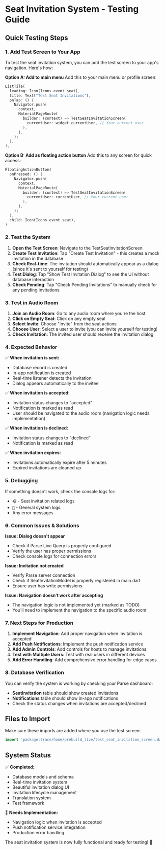 # Seat Invitation System - Testing Guide

## Quick Testing Steps

### 1. Add Test Screen to Your App
To test the seat invitation system, you can add the test screen to your app's navigation. Here's how:

**Option A: Add to main menu**
Add this to your main menu or profile screen:
```dart
ListTile(
  leading: Icon(Icons.event_seat),
  title: Text("Test Seat Invitations"),
  onTap: () {
    Navigator.push(
      context,
      MaterialPageRoute(
        builder: (context) => TestSeatInvitationScreen(
          currentUser: widget.currentUser, // Your current user
        ),
      ),
    );
  },
),
```

**Option B: Add as floating action button**
Add this to any screen for quick access:
```dart
FloatingActionButton(
  onPressed: () {
    Navigator.push(
      context,
      MaterialPageRoute(
        builder: (context) => TestSeatInvitationScreen(
          currentUser: currentUser, // Your current user
        ),
      ),
    );
  },
  child: Icon(Icons.event_seat),
)
```

### 2. Test the System

1. **Open the Test Screen**: Navigate to the TestSeatInvitationScreen
2. **Create Test Invitation**: Tap "Create Test Invitation" - this creates a mock invitation in the database
3. **Check Real-time**: The invitation should automatically appear as a dialog (since it's sent to yourself for testing)
4. **Test Dialog**: Tap "Show Test Invitation Dialog" to see the UI without database interaction
5. **Check Pending**: Tap "Check Pending Invitations" to manually check for any pending invitations

### 3. Test in Audio Room

1. **Join an Audio Room**: Go to any audio room where you're the host
2. **Click on Empty Seat**: Click on any empty seat
3. **Select Invite**: Choose "Invite" from the seat actions
4. **Choose User**: Select a user to invite (you can invite yourself for testing)
5. **Check Invitation**: The invited user should receive the invitation dialog

### 4. Expected Behavior

✅ **When invitation is sent:**
- Database record is created
- In-app notification is created
- Real-time listener detects the invitation
- Dialog appears automatically to the invitee

✅ **When invitation is accepted:**
- Invitation status changes to "accepted"
- Notification is marked as read
- User should be navigated to the audio room (navigation logic needs implementation)

✅ **When invitation is declined:**
- Invitation status changes to "declined"
- Notification is marked as read

✅ **When invitation expires:**
- Invitations automatically expire after 5 minutes
- Expired invitations are cleaned up

### 5. Debugging

If something doesn't work, check the console logs for:
- `🎧` - Seat invitation related logs
- `📢` - General system logs
- Any error messages

### 6. Common Issues & Solutions

**Issue: Dialog doesn't appear**
- Check if Parse Live Query is properly configured
- Verify the user has proper permissions
- Check console logs for connection errors

**Issue: Invitation not created**
- Verify Parse server connection
- Check if SeatInvitationModel is properly registered in main.dart
- Ensure user has write permissions

**Issue: Navigation doesn't work after accepting**
- The navigation logic is not implemented yet (marked as TODO)
- You'll need to implement the navigation to the specific audio room

### 7. Next Steps for Production

1. **Implement Navigation**: Add proper navigation when invitation is accepted
2. **Add Push Notifications**: Implement the push notification service
3. **Add Admin Controls**: Add controls for hosts to manage invitations
4. **Test with Multiple Users**: Test with real users in different devices
5. **Add Error Handling**: Add comprehensive error handling for edge cases

### 8. Database Verification

You can verify the system is working by checking your Parse dashboard:
- **SeatInvitation** table should show created invitations
- **Notifications** table should show in-app notifications
- Check the status changes when invitations are accepted/declined

## Files to Import

Make sure these imports are added where you use the test screen:
```dart
import 'package:trace/home/prebuild_live/test_seat_invitation_screen.dart';
```

## System Status

✅ **Completed:**
- Database models and schema
- Real-time invitation system
- Beautiful invitation dialog UI
- Invitation lifecycle management
- Translation system
- Test framework

🔄 **Needs Implementation:**
- Navigation logic when invitation is accepted
- Push notification service integration
- Production error handling

The seat invitation system is now fully functional and ready for testing! 🎉